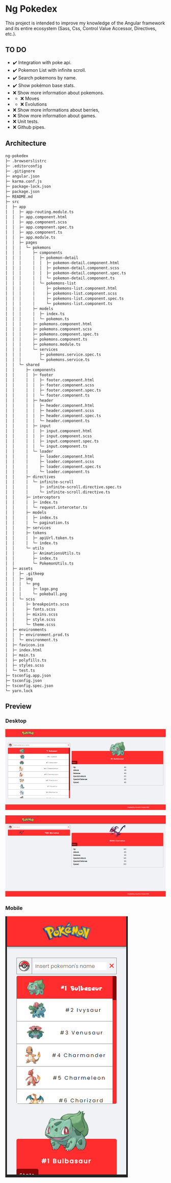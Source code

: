 # Ng Pokedex

This project is intended to improve my knowledge of the Angular framework and its entire ecosystem (Sass, Css, Control Value Accessor, Directives, etc.).

## TO DO

- ✔️ Integration with poke api.
- ✔️ Pokemon List with infinite scroll.
- ✔️ Search pokemons by name.
- ✔️ Show pokémon base stats.
- ❌ Show more information about pokemons.
- - ❌ Moves
- - ❌ Evolutions
- ❌ Show more informations about berries, 
- ❌ Show more information about games.
- ❌ Unit tests.
- ❌ Github pipes.

## Architecture 
```
ng-pokedex
├─ .browserslistrc
├─ .editorconfig
├─ .gitignore
├─ angular.json
├─ karma.conf.js
├─ package-lock.json
├─ package.json
├─ README.md
├─ src
│  ├─ app
│  │  ├─ app-routing.module.ts
│  │  ├─ app.component.html
│  │  ├─ app.component.scss
│  │  ├─ app.component.spec.ts
│  │  ├─ app.component.ts
│  │  ├─ app.module.ts
│  │  ├─ pages
│  │  │  └─ pokemons
│  │  │     ├─ components
│  │  │     │  ├─ pokemon-detail
│  │  │     │  │  ├─ pokemon-detail.component.html
│  │  │     │  │  ├─ pokemon-detail.component.scss
│  │  │     │  │  ├─ pokemon-detail.component.spec.ts
│  │  │     │  │  └─ pokemon-detail.component.ts
│  │  │     │  └─ pokemons-list
│  │  │     │     ├─ pokemons-list.component.html
│  │  │     │     ├─ pokemons-list.component.scss
│  │  │     │     ├─ pokemons-list.component.spec.ts
│  │  │     │     └─ pokemons-list.component.ts
│  │  │     ├─ models
│  │  │     │  ├─ index.ts
│  │  │     │  └─ pokemon.ts
│  │  │     ├─ pokemons.component.html
│  │  │     ├─ pokemons.component.scss
│  │  │     ├─ pokemons.component.spec.ts
│  │  │     ├─ pokemons.component.ts
│  │  │     ├─ pokemons.module.ts
│  │  │     └─ services
│  │  │        ├─ pokemons.service.spec.ts
│  │  │        └─ pokemons.service.ts
│  │  └─ shared
│  │     ├─ components
│  │     │  ├─ footer
│  │     │  │  ├─ footer.component.html
│  │     │  │  ├─ footer.component.scss
│  │     │  │  ├─ footer.component.spec.ts
│  │     │  │  └─ footer.component.ts
│  │     │  ├─ header
│  │     │  │  ├─ header.component.html
│  │     │  │  ├─ header.component.scss
│  │     │  │  ├─ header.component.spec.ts
│  │     │  │  └─ header.component.ts
│  │     │  ├─ input
│  │     │  │  ├─ input.component.html
│  │     │  │  ├─ input.component.scss
│  │     │  │  ├─ input.component.spec.ts
│  │     │  │  └─ input.component.ts
│  │     │  └─ loader
│  │     │     ├─ loader.component.html
│  │     │     ├─ loader.component.scss
│  │     │     ├─ loader.component.spec.ts
│  │     │     └─ loader.component.ts
│  │     ├─ directives
│  │     │  └─ infinite-scroll
│  │     │     ├─ infinite-scroll.directive.spec.ts
│  │     │     └─ infinite-scroll.directive.ts
│  │     ├─ interceptors
│  │     │  ├─ index.ts
│  │     │  └─ request.intercetor.ts
│  │     ├─ models
│  │     │  ├─ index.ts
│  │     │  └─ pagination.ts
│  │     ├─ services
│  │     ├─ tokens
│  │     │  ├─ apiUrl.token.ts
│  │     │  └─ index.ts
│  │     └─ utils
│  │        ├─ AnimationsUtils.ts
│  │        ├─ index.ts
│  │        └─ PokemonUtils.ts
│  ├─ assets
│  │  ├─ .gitkeep
│  │  ├─ img
│  │  │  └─ png
│  │  │     ├─ logo.png
│  │  │     └─ pokeball.png
│  │  └─ scss
│  │     ├─ breakpoints.scss
│  │     ├─ fonts.scss
│  │     ├─ mixins.scss
│  │     ├─ style.scss
│  │     └─ theme.scss
│  ├─ environments
│  │  ├─ environment.prod.ts
│  │  └─ environment.ts
│  ├─ favicon.ico
│  ├─ index.html
│  ├─ main.ts
│  ├─ polyfills.ts
│  ├─ styles.scss
│  └─ test.ts
├─ tsconfig.app.json
├─ tsconfig.json
├─ tsconfig.spec.json
└─ yarn.lock
```

## Preview

### Desktop

![](src/assets/img/preview/ng-pokedex-desktop.png)

![](src/assets/img/preview/ng-pokedex-desktop-search.png)

### Mobile

![](src/assets/img/preview/ng-pokedex-desktop-mobile.png)
